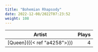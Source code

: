 ```yaml
---
title: "Bohemian Rhapsody"
date: 2022-12-08/2022T07:23:52
weight: 108
---
```




 Artist | Plays 
----- | -----:
[Queen]({{< ref "a4258">}}) | 4
